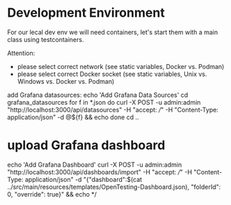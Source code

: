 # Development Environment

For our lecal dev env we will need containers, let's start them with a main class using testcontainers.

Attention:
* please select correct network (see static variables, Docker vs. Podman)
* please select correct Docker socket (see static variables, Unix vs. Windows vs. Docker vs. Podman)

add Grafana datasources:
echo 'Add Grafana Data Sources'
cd grafana_datasources
for f in *.json
do
  curl -X POST -u admin:admin "http://localhost:3000/api/datasources" -H "accept: */*" -H "Content-Type: application/json" -d @${f} && echo
done
cd ..

# upload Grafana dashboard
echo 'Add Grafana Dashboard'
curl -X POST -u admin:admin "http://localhost:3000/api/dashboards/import" -H "accept: */*" -H "Content-Type: application/json" -d "{\"dashboard\":$(cat ../src/main/resources/templates/OpenTesting-Dashboard.json), \"folderId\": 0, \"override\": true}" && echo
*/